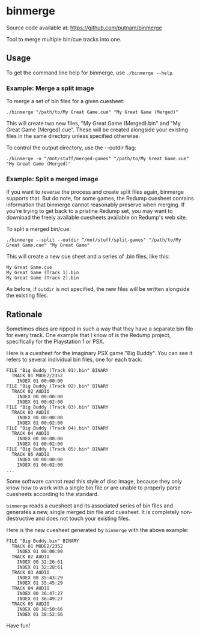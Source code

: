# binmerge

Source code available at: https://github.com/putnam/binmerge

Tool to merge multiple bin/cue tracks into one.

## Usage

To get the command line help for binmerge, use `./binmerge --help`.

### Example: Merge a split image

To merge a set of bin files for a given cuesheet:

`./binmerge "/path/to/My Great Game.cue" "My Great Game (Merged)"`

This will create two new files, "My Great Game (Merged).bin" and "My Great Game (Merged).cue". These will be created alongside your existing files in the same directory unless specified otherwise.

To control the output directory, use the --outdir flag:

`./binmerge -o "/mnt/stuff/merged-games" "/path/to/My Great Game.cue" "My Great Game (Merged)"`

### Example: Split a merged image

If you want to reverse the process and create split files again, binmerge supports that. But do note, for some games, the Redump cuesheet contains information that binmerge cannot reasonably preserve when merging. If you're trying to get back to a pristine Redump set, you may want to download the freely available cuesheets available on Redump's web site.

To split a merged bin/cue:

`./binmerge --split --outdir "/mnt/stuff/split-games" "/path/to/My Great Game.cue" "My Great Game"`

This will create a new cue sheet and a series of .bin files, like this:

```
My Great Game.cue
My Great Game (Track 1).bin
My Great Game (Track 2).bin
```

As before, if `outdir` is not specified, the new files will be written alongside the existing files.

## Rationale

Sometimes discs are ripped in such a way that they have a separate bin file for every track. One example that I know of is the Redump project, specifically for the Playstation 1 or PSX.

Here is a cuesheet for the imaginary PSX game "Big Buddy". You can see it refers to several individual bin files, one for each track:

```
FILE "Big Buddy (Track 01).bin" BINARY
  TRACK 01 MODE2/2352
    INDEX 01 00:00:00
FILE "Big Buddy (Track 02).bin" BINARY
  TRACK 02 AUDIO
    INDEX 00 00:00:00
    INDEX 01 00:02:00
FILE "Big Buddy (Track 03).bin" BINARY
  TRACK 03 AUDIO
    INDEX 00 00:00:00
    INDEX 01 00:02:00
FILE "Big Buddy (Track 04).bin" BINARY
  TRACK 04 AUDIO
    INDEX 00 00:00:00
    INDEX 01 00:02:00
FILE "Big Buddy (Track 05).bin" BINARY
  TRACK 05 AUDIO
    INDEX 00 00:00:00
    INDEX 01 00:02:00
...
```

Some software cannot read this style of disc image, because they only know how to work with a single bin file or are unable to properly parse cuesheets according to the standard.

`binmerge` reads a cuesheet and its associated series of bin files and generates a new, single merged bin file and cuesheet. It is completely non-destructive and does not touch your existing files.

Here is the new cuesheet generated by `binmerge` with the above example:
```
FILE "Big Buddy.bin" BINARY
  TRACK 01 MODE2/2352
    INDEX 01 00:00:00
  TRACK 02 AUDIO
    INDEX 00 32:26:61
    INDEX 01 32:28:61
  TRACK 03 AUDIO
    INDEX 00 35:43:29
    INDEX 01 35:45:29
  TRACK 04 AUDIO
    INDEX 00 36:47:27
    INDEX 01 36:49:27
  TRACK 05 AUDIO
    INDEX 00 38:50:66
    INDEX 01 38:52:66
```

Have fun!
